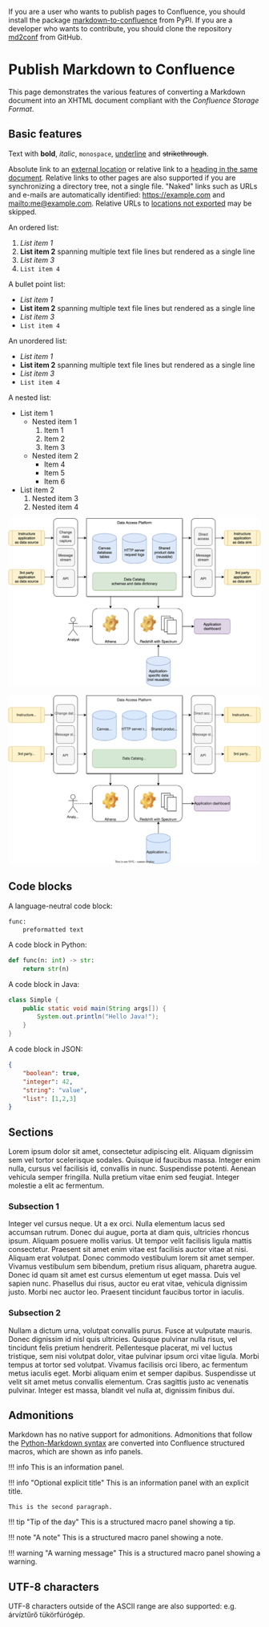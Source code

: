 <!-- confluence-page-id: 85668266616 -->

If you are a user who wants to publish pages to Confluence, you should install the package [markdown-to-confluence](https://pypi.org/project/markdown-to-confluence/) from PyPI. If you are a developer who wants to contribute, you should clone the repository [md2conf](https://github.com/hunyadi/md2conf) from GitHub.

# Publish Markdown to Confluence

This page demonstrates the various features of converting a Markdown document into an XHTML document compliant with the *Confluence Storage Format*.

## Basic features

Text with **bold**, *italic*, `monospace`, <ins>underline</ins> and ~~strikethrough~~.

Absolute link to an [external location](http://example.com/) or relative link to a [heading in the same document](#Basic-features). Relative links to other pages are also supported if you are synchronizing a directory tree, not a single file. "Naked" links such as URLs and e-mails are automatically identified: <https://example.com> and <mailto:me@example.com>. Relative URLs to [locations not exported](missing.md) may be skipped.

An ordered list:

1. *List item 1*
2. **List item 2**
spanning multiple text file lines but rendered as a single line
3. _List item 3_
4. `List item 4`

A bullet point list:

* *List item 1*
* **List item 2**
spanning multiple text file lines but rendered as a single line
* _List item 3_
* `List item 4`

An unordered list:

- *List item 1*
- **List item 2**
spanning multiple text file lines but rendered as a single line
- _List item 3_
- `List item 4`

A nested list:

* List item 1
    * Nested item 1
        1. Item 1
        2. Item 2
        3. Item 3
    * Nested item 2
        - Item 4
        - Item 5
        - Item 6
* List item 2
    1. Nested item 3
    2. Nested item 4

![PNG image with caption](figure/interoperability.png)

![SVG image with caption](figure/interoperability.svg)

## Code blocks

A language-neutral code block:
```
func:
    preformatted text
```

A code block in Python:
```python
def func(n: int) -> str:
    return str(n)
```

A code block in Java:
```java
class Simple {  
    public static void main(String args[]) {  
        System.out.println("Hello Java!");  
    }  
}
```

A code block in JSON:
```json
{
    "boolean": true,
    "integer": 42,
    "string": "value",
    "list": [1,2,3]
}
```

## Sections

Lorem ipsum dolor sit amet, consectetur adipiscing elit. Aliquam dignissim sem vel tortor scelerisque sodales. Quisque id faucibus massa. Integer enim nulla, cursus vel facilisis id, convallis in nunc. Suspendisse potenti. Aenean vehicula semper fringilla. Nulla pretium vitae enim sed feugiat. Integer molestie a elit ac fermentum.

### Subsection 1

Integer vel cursus neque. Ut a ex orci. Nulla elementum lacus sed accumsan rutrum. Donec dui augue, porta at diam quis, ultricies rhoncus ipsum. Aliquam posuere mollis varius. Ut tempor velit facilisis ligula mattis consectetur. Praesent sit amet enim vitae est facilisis auctor vitae at nisi. Aliquam erat volutpat. Donec commodo vestibulum lorem sit amet semper. Vivamus vestibulum sem bibendum, pretium risus aliquam, pharetra augue. Donec id quam sit amet est cursus elementum ut eget massa. Duis vel sapien nunc. Phasellus dui risus, auctor eu erat vitae, vehicula dignissim justo. Morbi nec auctor leo. Praesent tincidunt faucibus tortor in iaculis.

### Subsection 2

Nullam a dictum urna, volutpat convallis purus. Fusce at vulputate mauris. Donec dignissim id nisl quis ultricies.
Quisque pulvinar nulla risus, vel tincidunt felis pretium hendrerit. Pellentesque placerat, mi vel luctus tristique,
sem nisi volutpat dolor, vitae pulvinar ipsum orci vitae ligula. Morbi tempus at tortor sed volutpat. Vivamus
facilisis orci libero, ac fermentum metus iaculis eget. Morbi aliquam enim et semper dapibus. Suspendisse ut velit sit
amet metus convallis elementum. Cras sagittis justo ac venenatis pulvinar. Integer est massa, blandit vel nulla at,
dignissim finibus dui.

## Admonitions

Markdown has no native support for admonitions. Admonitions that follow the [Python-Markdown syntax](https://python-markdown.github.io/extensions/admonition/) are converted into Confluence structured macros, which are shown as info panels.

!!! info
    This is an information panel.

!!! info "Optional explicit title"
    This is an information panel with an explicit title.

    This is the second paragraph.

!!! tip "Tip of the day"
    This is a structured macro panel showing a tip.

!!! note "A note"
    This is a structured macro panel showing a note.

!!! warning "A warning message"
    This is a structured macro panel showing a warning.

## UTF-8 characters

UTF-8 characters outside of the ASCII range are also supported: e.g. árvíztűrő tükörfúrógép.
